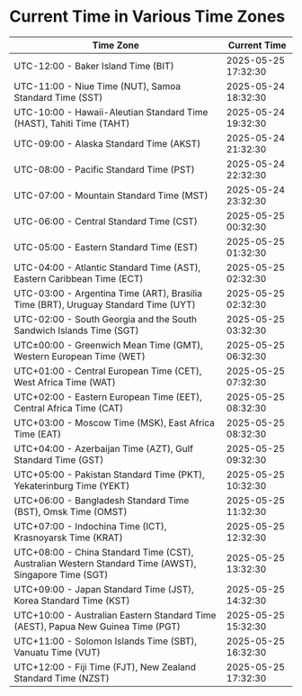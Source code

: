 # Current Time in Various Time Zones

| Time Zone | Current Time |
|-----------|--------------|
| UTC-12:00 - Baker Island Time (BIT) | 2025-05-25 17:32:30 |
| UTC-11:00 - Niue Time (NUT), Samoa Standard Time (SST) | 2025-05-24 18:32:30 |
| UTC-10:00 - Hawaii-Aleutian Standard Time (HAST), Tahiti Time (TAHT) | 2025-05-24 19:32:30 |
| UTC-09:00 - Alaska Standard Time (AKST) | 2025-05-24 21:32:30 |
| UTC-08:00 - Pacific Standard Time (PST) | 2025-05-24 22:32:30 |
| UTC-07:00 - Mountain Standard Time (MST) | 2025-05-24 23:32:30 |
| UTC-06:00 - Central Standard Time (CST) | 2025-05-25 00:32:30 |
| UTC-05:00 - Eastern Standard Time (EST) | 2025-05-25 01:32:30 |
| UTC-04:00 - Atlantic Standard Time (AST), Eastern Caribbean Time (ECT) | 2025-05-25 02:32:30 |
| UTC-03:00 - Argentina Time (ART), Brasília Time (BRT), Uruguay Standard Time (UYT) | 2025-05-25 02:32:30 |
| UTC-02:00 - South Georgia and the South Sandwich Islands Time (SGT) | 2025-05-25 03:32:30 |
| UTC±00:00 - Greenwich Mean Time (GMT), Western European Time (WET) | 2025-05-25 06:32:30 |
| UTC+01:00 - Central European Time (CET), West Africa Time (WAT) | 2025-05-25 07:32:30 |
| UTC+02:00 - Eastern European Time (EET), Central Africa Time (CAT) | 2025-05-25 08:32:30 |
| UTC+03:00 - Moscow Time (MSK), East Africa Time (EAT) | 2025-05-25 08:32:30 |
| UTC+04:00 - Azerbaijan Time (AZT), Gulf Standard Time (GST) | 2025-05-25 09:32:30 |
| UTC+05:00 - Pakistan Standard Time (PKT), Yekaterinburg Time (YEKT) | 2025-05-25 10:32:30 |
| UTC+06:00 - Bangladesh Standard Time (BST), Omsk Time (OMST) | 2025-05-25 11:32:30 |
| UTC+07:00 - Indochina Time (ICT), Krasnoyarsk Time (KRAT) | 2025-05-25 12:32:30 |
| UTC+08:00 - China Standard Time (CST), Australian Western Standard Time (AWST), Singapore Time (SGT) | 2025-05-25 13:32:30 |
| UTC+09:00 - Japan Standard Time (JST), Korea Standard Time (KST) | 2025-05-25 14:32:30 |
| UTC+10:00 - Australian Eastern Standard Time (AEST), Papua New Guinea Time (PGT) | 2025-05-25 15:32:30 |
| UTC+11:00 - Solomon Islands Time (SBT), Vanuatu Time (VUT) | 2025-05-25 16:32:30 |
| UTC+12:00 - Fiji Time (FJT), New Zealand Standard Time (NZST) | 2025-05-25 17:32:30 |
